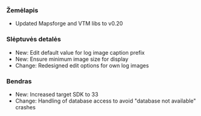 ### Žemėlapis
- Updated Mapsforge and VTM libs to v0.20

### Slėptuvės detalės
- New: Edit default value for log image caption prefix
- New: Ensure minimum image size for display
- Change: Redesigned edit options for own log images

### Bendras
- New: Increased target SDK to 33
- Change: Handling of database access to avoid "database not available" crashes

